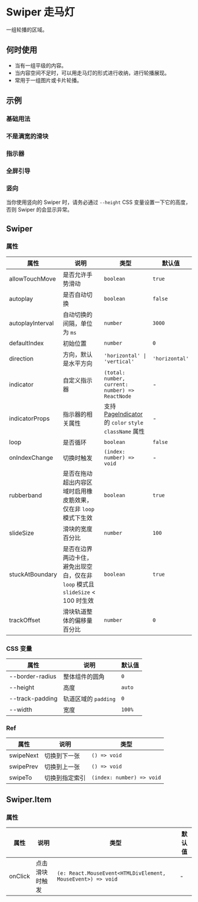# Swiper 走马灯

一组轮播的区域。

## 何时使用

- 当有一组平级的内容。
- 当内容空间不足时，可以用走马灯的形式进行收纳，进行轮播展现。
- 常用于一组图片或卡片轮播。

## 示例

### 基础用法

<code src="./demos/demo1.tsx"></code>

### 不是满宽的滑块

<code src="./demos/demo4.tsx"></code>

### 指示器

<code src="./demos/demo2.tsx"></code>

### 全屏引导

<code src="./demos/demo3.tsx"></code>

### 竖向

当你使用竖向的 Swiper 时，请务必通过 `--height` CSS 变量设置一下它的高度，否则 Swiper 的会显示异常。

<code src="./demos/demo5.tsx"></code>

<code src="./demos/demo6.tsx" debug></code>
<code src="./demos/demo7.tsx" debug></code>

## Swiper

### 属性

| 属性             | 说明                                                                            | 类型                                                                                    | 默认值         |
| ---------------- | ------------------------------------------------------------------------------- | --------------------------------------------------------------------------------------- | -------------- |
| allowTouchMove   | 是否允许手势滑动                                                                | `boolean`                                                                               | `true`         |
| autoplay         | 是否自动切换                                                                    | `boolean`                                                                               | `false`        |
| autoplayInterval | 自动切换的间隔，单位为 `ms`                                                     | `number`                                                                                | `3000`         |
| defaultIndex     | 初始位置                                                                        | `number`                                                                                | `0`            |
| direction        | 方向，默认是水平方向                                                            | `'horizontal' \| 'vertical'`                                                            | `'horizontal'` |
| indicator        | 自定义指示器                                                                    | `(total: number, current: number) => ReactNode`                                         | -              |
| indicatorProps   | 指示器的相关属性                                                                | 支持 [PageIndicator](/zh/components/page-indicator) 的 `color` `style` `className` 属性 | -              |
| loop             | 是否循环                                                                        | `boolean`                                                                               | `false`        |
| onIndexChange    | 切换时触发                                                                      | `(index: number) => void`                                                               | -              |
| rubberband       | 是否在拖动超出内容区域时启用橡皮筋效果，仅在非 `loop` 模式下生效                | `boolean`                                                                               | `true`         |
| slideSize        | 滑块的宽度百分比                                                                | `number`                                                                                | `100`          |
| stuckAtBoundary  | 是否在边界两边卡住，避免出现空白，仅在非 `loop` 模式且 `slideSize` < 100 时生效 | `boolean`                                                                               | `true`         |
| trackOffset      | 滑块轨道整体的偏移量百分比                                                      | `number`                                                                                | `0`            |

### CSS 变量

| 属性            | 说明                 | 默认值 |
| --------------- | -------------------- | ------ |
| --border-radius | 整体组件的圆角       | `0`    |
| --height        | 高度                 | `auto` |
| --track-padding | 轨道区域的 `padding` | `0`    |
| --width         | 宽度                 | `100%` |

### Ref

| 属性      | 说明           | 类型                      |
| --------- | -------------- | ------------------------- |
| swipeNext | 切换到下一张   | `() => void`              |
| swipePrev | 切换到上一张   | `() => void`              |
| swipeTo   | 切换到指定索引 | `(index: number) => void` |

## Swiper.Item

### 属性

| 属性    | 说明           | 类型                                                        | 默认值 |
| ------- | -------------- | ----------------------------------------------------------- | ------ |
| onClick | 点击滑块时触发 | `(e: React.MouseEvent<HTMLDivElement, MouseEvent>) => void` | -      |
